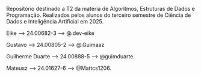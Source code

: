 Repositório destinado a T2 da matéria de Algoritmos, Estruturas de Dados e Programação. Realizados pelos alunos do terceiro semestre de Ciência de Dados e Inteligência Artificial em 2025.

Eike --> 24.00682-3 --> @.dev-eike

Gustavo --> 24.00805-2 --> @.Guimaaz

Guilherme Duarte --> 24.00888-5 --> @guimduarte.

Mateusz --> 24.01627-6 --> @Mattcs1206.